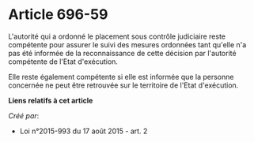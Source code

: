 # Article 696-59

L'autorité qui a ordonné le placement sous contrôle judiciaire reste compétente pour assurer le suivi des mesures ordonnées
tant qu'elle n'a pas été informée de la reconnaissance de cette décision par l'autorité compétente de l'Etat d'exécution. 

Elle reste également compétente si elle est informée que la personne concernée ne peut être retrouvée sur le territoire de
l'Etat d'exécution.

**Liens relatifs à cet article**

_Créé par_:

  - Loi n°2015-993 du 17 août 2015 - art. 2

